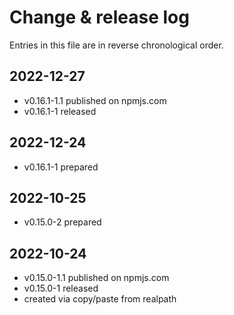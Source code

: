 # Change & release log

Entries in this file are in reverse chronological order.

## 2022-12-27

* v0.16.1-1.1 published on npmjs.com
* v0.16.1-1 released

## 2022-12-24

* v0.16.1-1 prepared

## 2022-10-25

* v0.15.0-2 prepared

## 2022-10-24

* v0.15.0-1.1 published on npmjs.com
* v0.15.0-1 released
* created via copy/paste from realpath
